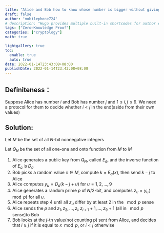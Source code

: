 ```yaml
---
title: "Alice and Bob how to know whose number is bigger without giving away their own's"
draft: false
author: "mobilephone724"
# description: "Hugo provides multiple built-in shortcodes for author convenience and to keep your markdown content clean."
tags: ["Zero—Knowledge Proof"]
categories: ["cryptology"]
math: true

lightgallery: true
toc:
  enable: true
  auto: true
date: 2022-01-14T23:43:08+08:00
publishDate: 2022-01-14T23:43:08+08:00
---
```




## Definiteness：

Suppose Alice has number $i$ and Bob has number $j$ and $1\leq i,j \leq 9$. We need a protocol for them to decide whether $i < j$ in the end(aside from their own values)

## Solution:

Let $M$ be the set of all $N$-bit nonnegative integers

Let $Q_N$ be the set of all one-one and onto function from $M$ to $M$ 

1. Alice generates a public key from $Q_N$, called $E_a$, and the inverse function of $E_a$ is $D_a$
2. Bob picks a random value $x \in M$, compute $k = E_a(x)$, then send $k - j$ to Alice
3. Alice computes $y_u=D_a(k - j + u)$ for $u = 1,2,\dots,9$
4. Alice generates a random prime $p$ of $N/2$-bit, and computes $z_u=y_u(\mod p)$ for all $u$.
5. Alice repeats step 4 until all $z_u$ differ by at least 2 in the $\mod p$ sense
6. Alice sends the $p$ and $z_1,z_2,\dots,z_i,z_{i+1}+1,\dots,z_{9} +1$ (all in $\mod p$ sense)to Bob
7. Bob looks at the $j$-th value(not counting p) sent from Alice, and decides that $i\geq j$ if it is equal to $x \mod p$, or $i<j$ otherwise

